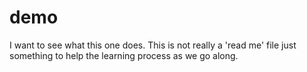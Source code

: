 # demo
I want to see what this one does. This is not really a 'read me' file just something to help the learning process as we go along.
